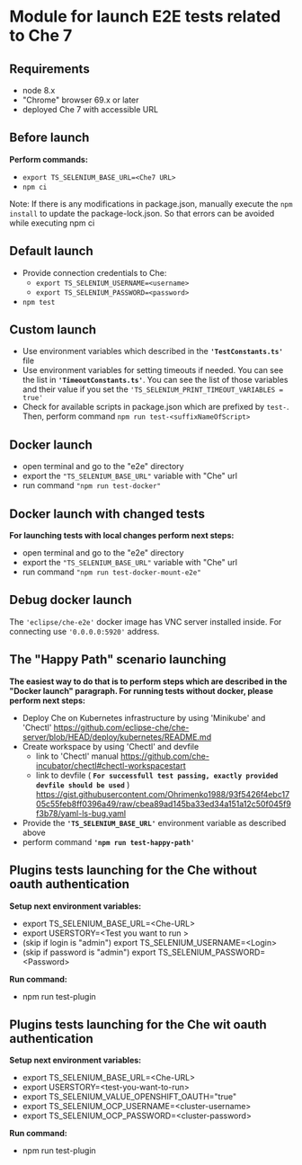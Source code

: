 
# Module for launch E2E tests related to Che 7

## Requirements

- node 8.x
- "Chrome" browser 69.x or later
- deployed Che 7 with accessible URL

## Before launch

**Perform commands:**

- ```export TS_SELENIUM_BASE_URL=<Che7 URL>```
- ```npm ci```

Note: If there is any modifications in package.json, manually execute the `npm install` to update the package-lock.json. So that errors can be avoided while executing npm ci

## Default launch

- Provide connection credentials to Che:
  - ```export TS_SELENIUM_USERNAME=<username>```
  - ```export TS_SELENIUM_PASSWORD=<password>```
- ```npm test```

## Custom launch

- Use environment variables which described in the **```'TestConstants.ts'```** file
- Use environment variables for setting timeouts if needed. You can see the list in **```'TimeoutConstants.ts'```**. You can see the list of those variables and their value if you set the ```'TS_SELENIUM_PRINT_TIMEOUT_VARIABLES = true'```
- Check for available scripts in package.json which are prefixed by `test-`. Then, perform command ```npm run test-<suffixNameOfScript>```

## Docker launch

- open terminal and go to the "e2e" directory
- export the ```"TS_SELENIUM_BASE_URL"``` variable with "Che" url
- run command ```"npm run test-docker"```

## Docker launch with changed tests

**For launching tests with local changes perform next steps:**

- open terminal and go to the "e2e" directory
- export the ```"TS_SELENIUM_BASE_URL"``` variable with "Che" url
- run command ```"npm run test-docker-mount-e2e"```

## Debug docker launch

The ```'eclipse/che-e2e'``` docker image has VNC server installed inside. For connecting use ```'0.0.0.0:5920'``` address.

## The "Happy Path" scenario launching

**The easiest way to do that is to perform steps which are described in the "Docker launch" paragraph.
For running tests without docker, please perform next steps:**

- Deploy Che on Kubernetes infrastructure by using 'Minikube' and 'Chectl' <https://github.com/eclipse-che/che-server/blob/HEAD/deploy/kubernetes/README.md>
- Create workspace by using 'Chectl' and devfile
  - link to 'Chectl' manual <https://github.com/che-incubator/chectl#chectl-workspacestart>
  - link to devfile ( **```For successfull test passing, exactly provided devfile should be used```** )
    <https://gist.githubusercontent.com/Ohrimenko1988/93f5426f4ebc1705c55feb8ff0396a49/raw/cbea89ad145ba33ed34a151a12c50f045f9f3b78/yaml-ls-bug.yaml>
- Provide the **```'TS_SELENIUM_BASE_URL'```** environment variable as described above
- perform command **```'npm run test-happy-path'```**

## Plugins tests launching for the Che without oauth authentication

**Setup next environment variables:**

- export TS_SELENIUM_BASE_URL=\<Che-URL\>
- export USERSTORY=\<Test you want to run \>
- (skip if login is "admin") export TS_SELENIUM_USERNAME=\<Login\>
- (skip if password is "admin") export TS_SELENIUM_PASSWORD=\<Password\>

**Run command:**

- npm run test-plugin

## Plugins tests launching for the Che wit oauth authentication

**Setup next environment variables:**

- export TS_SELENIUM_BASE_URL=\<Che-URL\>
- export USERSTORY=\<test-you-want-to-run\>
- export TS_SELENIUM_VALUE_OPENSHIFT_OAUTH="true"
- export TS_SELENIUM_OCP_USERNAME=\<cluster-username\>
- export TS_SELENIUM_OCP_PASSWORD=\<cluster-password\>

**Run command:**

- npm run test-plugin
